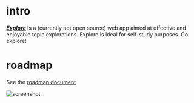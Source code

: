 # intro

**_[Explore](https://wikischool.org/explore)_** is a (currently not open source) web app aimed at effective and enjoyable topic explorations. Explore is ideal for self-study purposes. Go explore!

# roadmap
See the [roadmap document](https://wikischool.org/application/explore)

![screenshot](https://wikischool.org/_media/explore-screenshot-003.jpg)
